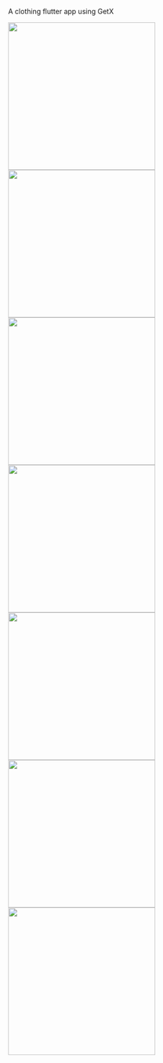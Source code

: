 A clothing flutter app using GetX

<p float="left">
  <img src="https://user-images.githubusercontent.com/2209460/128409759-e9b05263-0d63-4e9c-8cc2-ab3fbe67639a.png" width="300" />
  <img src="https://user-images.githubusercontent.com/2209460/128411221-037d9395-d4e7-4561-b03b-41c32c8e525f.png" width="300" /> 
  <img src="https://user-images.githubusercontent.com/2209460/128409768-452264a1-9814-4419-b255-218ca353597c.png" width="300" /> 
  <img src="https://user-images.githubusercontent.com/2209460/128411685-3d053ffa-1c0e-4f2e-ae00-22d557d8987b.png" width="300" /> 
  <img src="https://user-images.githubusercontent.com/2209460/128411722-9979ac88-f07a-4f8c-9357-d1e10d01e7fa.png" width="300" />   
  <img src="https://user-images.githubusercontent.com/2209460/128409772-909961aa-0f78-409a-ab9f-7a745e35f903.png" width="300" /> 
  <img src="https://user-images.githubusercontent.com/2209460/128409775-6422313b-6994-4695-b933-365e5369900d.png" width="300" /> 

</p>
